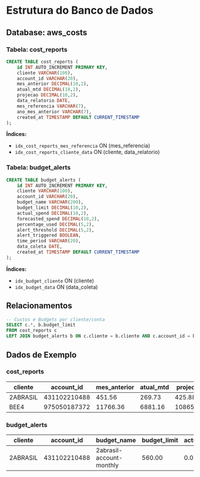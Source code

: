 # Estrutura do Banco de Dados

## Database: aws_costs

### Tabela: cost_reports

```sql
CREATE TABLE cost_reports (
    id INT AUTO_INCREMENT PRIMARY KEY,
    cliente VARCHAR(100),
    account_id VARCHAR(20),
    mes_anterior DECIMAL(10,2),
    atual_mtd DECIMAL(10,2),
    projecao DECIMAL(10,2),
    data_relatorio DATE,
    mes_referencia VARCHAR(7),
    ano_mes_anterior VARCHAR(7),
    created_at TIMESTAMP DEFAULT CURRENT_TIMESTAMP
);
```

**Índices:**
- `idx_cost_reports_mes_referencia` ON (mes_referencia)
- `idx_cost_reports_cliente_data` ON (cliente, data_relatorio)

### Tabela: budget_alerts

```sql
CREATE TABLE budget_alerts (
    id INT AUTO_INCREMENT PRIMARY KEY,
    cliente VARCHAR(100),
    account_id VARCHAR(20),
    budget_name VARCHAR(200),
    budget_limit DECIMAL(10,2),
    actual_spend DECIMAL(10,2),
    forecasted_spend DECIMAL(10,2),
    percentage_used DECIMAL(5,2),
    alert_threshold DECIMAL(5,2),
    alert_triggered BOOLEAN,
    time_period VARCHAR(20),
    data_coleta DATE,
    created_at TIMESTAMP DEFAULT CURRENT_TIMESTAMP
);
```

**Índices:**
- `idx_budget_cliente` ON (cliente)
- `idx_budget_data` ON (data_coleta)

## Relacionamentos

```sql
-- Custos e Budgets por cliente/conta
SELECT c.*, b.budget_limit
FROM cost_reports c
LEFT JOIN budget_alerts b ON c.cliente = b.cliente AND c.account_id = b.account_id
```

## Dados de Exemplo

### cost_reports
| cliente | account_id | mes_anterior | atual_mtd | projecao |
|---------|------------|--------------|-----------|----------|
| 2ABRASIL | 431102210488 | 451.56 | 269.73 | 425.88 |
| BEE4 | 975050187372 | 11766.36 | 6881.16 | 10865.00 |

### budget_alerts
| cliente | account_id | budget_name | budget_limit | actual_spend |
|---------|------------|-------------|--------------|--------------|
| 2ABRASIL | 431102210488 | 2abrasil-account-monthly | 560.00 | 0.00 |
